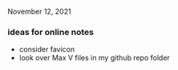 November 12, 2021

### ideas for online notes
- consider favicon
- look over Max V files in my github repo folder